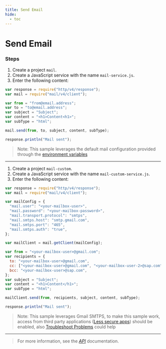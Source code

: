 ```yaml
---
title: Send Email
hide:
  - toc
---
```


# Send Email

### Steps

1. Create a project `mail`.
2. Create a JavaScript service with the name `mail-service.js`.
3. Enter the following content:

```javascript
var response = require("http/v4/response");
var mail = require("mail/v4/client");

var from = "from@email.address";
var to = "to@email.address";
var subject = "Subject";
var content = "<h1>Content<h1>";
var subType = "html";

mail.send(from, to, subject, content, subType);

response.println("Mail sent");
```

> Note: This sample leverages the default mail configuration provided through the [environment variables](../../help/setup/setup-environment-variables)

---

1. Create a project `mail-custom`.
2. Create a JavaScript service with the name `mail-custom-service.js`.
3. Enter the following content:

```javascript
var response = require("http/v4/response");
var mail = require("mail/v4/client");

var mailConfig = {
  "mail.user": "<your-mailbox-user>",
  "mail.password": "<your-mailbox-password>",
  "mail.transport.protocol": "smtps",
  "mail.smtps.host": "smtp.gmail.com",
  "mail.smtps.port": "465",
  "mail.smtps.auth": "true",
};

var mailClient = mail.getClient(mailConfig);

var from = "<your-mailbox-user>@gmail.com";
var recipients = {
  to: "<your-mailbox-user>@gmail.com",
  cc: ["<your-mailbox-user>@gmail.com", "<your-mailbox-user-2>@sap.com"],
  bcc: "<your-mailbox-user>@sap.com",
};
var subject = "Subject";
var content = "<h1>Content</h1>";
var subType = "html";

mailClient.send(from, recipients, subject, content, subType);

response.println("Mail sent");
```

> Note: This sample leverages Gmail SMTPS, to make this sample work, access from third party applications ([Less secure apps](https://support.google.com/accounts/answer/6010255?hl=en)) should be enabled, also [Troubleshoot Problems](https://support.google.com/mail/answer/78754) could help

---

> For more information, see the _[API](../../api/)_ documentation.
